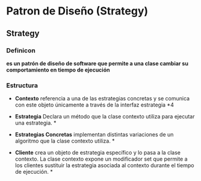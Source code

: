 # Patron de Diseño (Strategy)

## Strategy 

### Definicon

**es un patrón de diseño de software que permite a una clase cambiar su comportamiento en tiempo de ejecución**

### Estructura

- **Contexto**  referencia a una de las estrategias concretas y se comunica con este objeto únicamente a través de la interfaz estrategia *4

- **Estrategia** Declara un método que la clase contexto utiliza para ejecutar una estrategia. *

- **Estrategias Concretas** implementan distintas variaciones de un algoritmo que la clase contexto utiliza. *

- **Cliente** crea un objeto de estrategia específico y lo pasa a la clase contexto. La clase contexto expone un modificador set que permite a los clientes sustituir la estrategia asociada al contexto durante el tiempo de ejecución. *